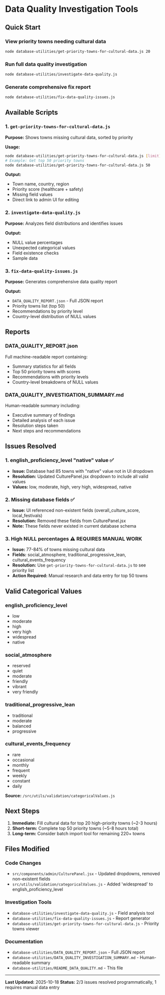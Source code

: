 # Data Quality Investigation Tools

## Quick Start

### View priority towns needing cultural data
```bash
node database-utilities/get-priority-towns-for-cultural-data.js 20
```

### Run full data quality investigation
```bash
node database-utilities/investigate-data-quality.js
```

### Generate comprehensive fix report
```bash
node database-utilities/fix-data-quality-issues.js
```

## Available Scripts

### 1. `get-priority-towns-for-cultural-data.js`
**Purpose:** Shows towns missing cultural data, sorted by priority

**Usage:**
```bash
node database-utilities/get-priority-towns-for-cultural-data.js [limit]
# Example: Get top 50 priority towns
node database-utilities/get-priority-towns-for-cultural-data.js 50
```

**Output:**
- Town name, country, region
- Priority score (healthcare + safety)
- Missing field values
- Direct link to admin UI for editing

### 2. `investigate-data-quality.js`
**Purpose:** Analyzes field distributions and identifies issues

**Output:**
- NULL value percentages
- Unexpected categorical values
- Field existence checks
- Sample data

### 3. `fix-data-quality-issues.js`
**Purpose:** Generates comprehensive data quality report

**Output:**
- `DATA_QUALITY_REPORT.json` - Full JSON report
- Priority towns list (top 50)
- Recommendations by priority level
- Country-level distribution of NULL values

## Reports

### DATA_QUALITY_REPORT.json
Full machine-readable report containing:
- Summary statistics for all fields
- Top 50 priority towns with scores
- Recommendations with priority levels
- Country-level breakdowns of NULL values

### DATA_QUALITY_INVESTIGATION_SUMMARY.md
Human-readable summary including:
- Executive summary of findings
- Detailed analysis of each issue
- Resolution steps taken
- Next steps and recommendations

## Issues Resolved

### 1. english_proficiency_level "native" value ✅
- **Issue:** Database had 85 towns with "native" value not in UI dropdown
- **Resolution:** Updated CulturePanel.jsx dropdown to include all valid values
- **Values:** low, moderate, high, very high, widespread, native

### 2. Missing database fields ✅
- **Issue:** UI referenced non-existent fields (overall_culture_score, local_festivals)
- **Resolution:** Removed these fields from CulturePanel.jsx
- **Note:** These fields never existed in current database schema

### 3. High NULL percentages ⚠️ REQUIRES MANUAL WORK
- **Issue:** 77-84% of towns missing cultural data
- **Fields:** social_atmosphere, traditional_progressive_lean, cultural_events_frequency
- **Resolution:** Use `get-priority-towns-for-cultural-data.js` to see priority list
- **Action Required:** Manual research and data entry for top 50 towns

## Valid Categorical Values

### english_proficiency_level
- low
- moderate
- high
- very high
- widespread
- native

### social_atmosphere
- reserved
- quiet
- moderate
- friendly
- vibrant
- very friendly

### traditional_progressive_lean
- traditional
- moderate
- balanced
- progressive

### cultural_events_frequency
- rare
- occasional
- monthly
- frequent
- weekly
- constant
- daily

**Source:** `/src/utils/validation/categoricalValues.js`

## Next Steps

1. **Immediate:** Fill cultural data for top 20 high-priority towns (~2-3 hours)
2. **Short-term:** Complete top 50 priority towns (~5-8 hours total)
3. **Long-term:** Consider batch import tool for remaining 220+ towns

## Files Modified

### Code Changes
- `src/components/admin/CulturePanel.jsx` - Updated dropdowns, removed non-existent fields
- `src/utils/validation/categoricalValues.js` - Added 'widespread' to english_proficiency_level

### Investigation Tools
- `database-utilities/investigate-data-quality.js` - Field analysis tool
- `database-utilities/fix-data-quality-issues.js` - Report generator
- `database-utilities/get-priority-towns-for-cultural-data.js` - Priority towns viewer

### Documentation
- `database-utilities/DATA_QUALITY_REPORT.json` - Full JSON report
- `database-utilities/DATA_QUALITY_INVESTIGATION_SUMMARY.md` - Human-readable summary
- `database-utilities/README_DATA_QUALITY.md` - This file

---

**Last Updated:** 2025-10-18
**Status:** 2/3 issues resolved programmatically, 1 requires manual data entry
